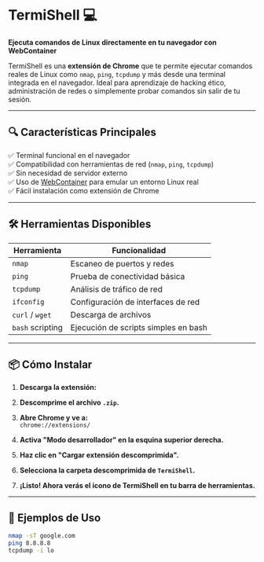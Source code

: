 # TermiShell 💻  
**Ejecuta comandos de Linux directamente en tu navegador con WebContainer**

TermiShell es una **extensión de Chrome** que te permite ejecutar comandos reales de Linux como `nmap`, `ping`, `tcpdump` y más desde una terminal integrada en el navegador. Ideal para aprendizaje de hacking ético, administración de redes o simplemente probar comandos sin salir de tu sesión.

---

## 🔍 Características Principales

✅ Terminal funcional en el navegador  
✅ Compatibilidad con herramientas de red (`nmap`, `ping`, `tcpdump`)  
✅ Sin necesidad de servidor externo  
✅ Uso de [WebContainer](https://webcontainers.io/)  para emular un entorno Linux real  
✅ Fácil instalación como extensión de Chrome  

---

## 🛠️ Herramientas Disponibles

| Herramienta     | Funcionalidad                          |
|------------------|----------------------------------------|
| `nmap`           | Escaneo de puertos y redes             |
| `ping`           | Prueba de conectividad básica          |
| `tcpdump`        | Análisis de tráfico de red             |
| `ifconfig`       | Configuración de interfaces de red     |
| `curl` / `wget`  | Descarga de archivos                   |
| `bash` scripting | Ejecución de scripts simples en bash   |

---

## 📦 Cómo Instalar

1. **Descarga la extensión:**

2. **Descomprime el archivo `.zip`.**

3. **Abre Chrome y ve a:**  
   `chrome://extensions/`

4. **Activa "Modo desarrollador" en la esquina superior derecha.**

5. **Haz clic en "Cargar extensión descomprimida".**

6. **Selecciona la carpeta descomprimida de `TermiShell`.**

7. **¡Listo! Ahora verás el ícono de TermiShell en tu barra de herramientas.**

---

## 🧪 Ejemplos de Uso

```bash
nmap -sT google.com
ping 8.8.8.8
tcpdump -i lo
